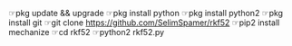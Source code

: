 ☞pkg update && upgrade
☞pkg install python
☞pkg install python2
☞pkg install git
☞git clone https://github.com/SelimSpamer/rkf52
☞pip2 install mechanize
☞cd rkf52
☞python2 rkf52.py

